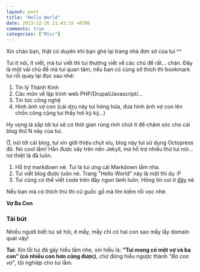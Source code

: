 ```yaml
---
layout: post
title: "Hello World"
date: 2013-12-26 21:43:15 +0700
comments: true
categories: ["Misc"]
---
```


Xin chào bạn, thật có duyên khi bạn ghé lại trang nhà đơn sơ của tui ^^

Tui ít nói, ít viết, mà tui viết thì tui thường viết về các chủ đề rất… chán.
Đây là một vài chủ đề mà tui quan tâm, nếu bạn có cùng sở thích thì bookmark tui
rồi quay lại đọc sau nhé:

1. Tín lý Thánh Kinh
1. Các món về lập trình web PHP/Drupal/Javascript/…
1. Tin tức công nghệ
1. Hình ảnh vợ con (cái dzụ này tui hông hứa, đưa hình ảnh vợ con lên chốn công cộng tui thấy hơi kỳ kỳ…)

Hy vọng là sắp tới tui sẽ có thời gian rủng rỉnh chút ít để chăm sóc cho cái blog
thứ N này của tui.

<!-- more -->

Ờ, nói tới cái blog, tui xin giới thiệu chút xíu, blog này tui sử dụng Octopress
đó. Nó cool lắm! Hắn được xây trên nền Jekyll, mà hỗ trợ nhiều thứ tui nói… nó
thiệt là đã luôn.

1. Hỗ trợ markdown nè. Tui là tui ưng cái Markdown lắm nha.
1. Tui viết blog được luôn nè. Trang "Hello World" này là một thí dụ :P
1. Tui cũng có thể viết code trên đây ngon lành luôn. Hông tin coi ở [đây](http://octopress.org/docs/blogging/code/) nè


Nếu bạn mà có thích thú thì cứ guốc gồ mà tìm kiếm rồi vọc nhé.

**Vợ Ba Con**

### Tái bút

Nhiều người biết tui sẽ hỏi, ê mẫy, mẫy chỉ có hai con sao mầy lấy
domain quái vậy!

**Tui:** Xin lỗi tui đã gây hiểu lầm nhe, xin hiểu là: **"Tui mong có một vợ
và ba con" (có nhiều con hơn cũng được)**, chứ đừng hiểu ngược thành *"Ba con
vợ"*, tội nghiệp cho tui lắm.

